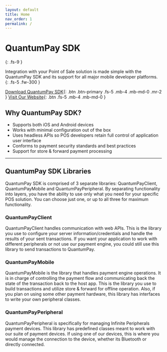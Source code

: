 ```yaml
---
layout: default
title: Home
nav_order: 1
permalink: /
---
```


# QuantumPay SDK
{: .fs-9 }

Integration with your Point of Sale solution is made simple with the QuantumPay SDK and its support for all major mobile developer platforms.
{: .fs-5 .fw-300 }

[Download QuantumPay SDK](https://github.com/InfinitePeripherals/QuantumPay/releases){: .btn .btn-primary .fs-5 .mb-4 .mb-md-0 .mr-2 } [Visit Our Website](https://ipcmobile.com/products/quantumpay-solution){: .btn .fs-5 .mb-4 .mb-md-0 }

## Why QuantumPay SDK?
- Supports both iOS and Android devices 
- Works with minimal configuration out of the box
- Uses headless APIs so POS developers retain full control of application user interface
- Conforms to payment security standards and best practices
- Support for store & forward payment processing

---

## QuantumPay SDK Libraries
QuantumPay SDK is comprised of 3 separate libraries: QuantumPayClient, QuantumPayMobile and QuantumPayPeripheral. By separating functionality into layers, you have the ability to use only what you need for your specific POS solution. You can choose just one, or up to all three for maximum functionality.

### QuantumPayClient
QuantumPayClient handles communication with web APIs. This is the library you use to configure your server information/credentials and handle the results of your sent transactions. If you want your application to work with different peripherals or not use our payment engine, you could still use this library to send transactions to QuantumPay.

### QuantumPayMobile
QuantumPayMobile is the library that handles payment engine operations. It is in charge of controlling the payment flow and communicating back the state of the transaction back to the host app. This is the library you use to build transactions and utilize store & forward for offline operation. Also, if you plan on using some other payment hardware, this library has interfaces to write your own peripheral classes.

### QuantumPayPeripheral
QuantumPayPeripheral is specifically for managing Infinite Peripherals payment devices. This library has predefined classes meant to work with our suite of payment devices. If using one of our devices, this is where you would manage the connection to the device, whether its Bluetooth or directly connected.